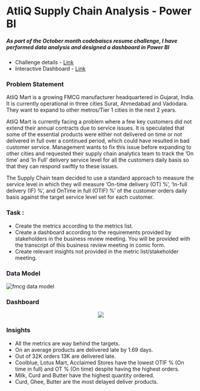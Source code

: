 # AtliQ Supply Chain Analysis - Power BI

##### As part of the October month codebaiscs resume challenge, I have performed data analysis and designed a dashboard in Power BI
- Challenge details - [Link](https://codebasics.io/challenge/codebasics-resume-project-challenge)
- Interactive Dashboard - [Link](https://app.powerbi.com/reportEmbed?reportId=58fdb25d-107f-4749-bb34-be6758bebad7&autoAuth=true&ctid=6fe72367-5550-451c-bc07-f68f54a96e01)
### Problem Statement
AtliQ Mart is a growing FMCG manufacturer headquartered in Gujarat, India. It is currently operational in three cities Surat, Ahmedabad and Vadodara. They want to expand to other metros/Tier 1 cities in the next 2 years.

AtliQ Mart is currently facing a problem where a few key customers did not extend their annual contracts due to service issues. It is speculated that some of the essential products were either not delivered on time or not delivered in full over a continued period, which could have resulted in bad customer service. Management wants to fix this issue before expanding to other cities and requested their supply chain analytics team to track the ’On time’ and ‘In Full’ delivery service level for all the customers daily basis so that they can respond swiftly to these issues.

The Supply Chain team decided to use a standard approach to measure the service level in which they will measure ‘On-time delivery (OT) %’, ‘In-full delivery (IF) %’, and OnTime in full (OTIF) %’ of the customer orders daily basis against the target service level set for each customer.
### Task :
- Create the metrics according to the metrics list.
- Create a dashboard according to the requirements provided by stakeholders in the business 
 review meeting. You will be provided with the transcript of this business review meeting in 
 comic form.
- Create relevant insights not provided in the metric list/stakeholder meeting.
### Data Model

![fmcg data model](https://github.com/BhandariRitik/AtliQ_Mart_Supply_Chain/assets/175146421/38c8e147-8541-4438-af17-772ebe7083c4)

### Dashboard
<div align="center">
  <img src = "https://github.com/BhandariRitik/AtliQ_Mart_Supply_Chain/assets/175146421/be1e3efb-f0bb-42f7-82f0-33d98bcc64c9">
</div>

### Insights
- All the metrics are way behind the targets.
- On an average products are delivered late by 1.69 days.
- Out of 32K orders 13K are delivered late.
- Coolblue, Lotus Mart, Acclaimed Stores have the lowest OTIF % (On time in full) and OT % (On time) despite
  having the highest orders.
- Milk, Curd and Butter have the highest quantity ordered.
- Curd, Ghee, Butter are the most delayed deliver products.
